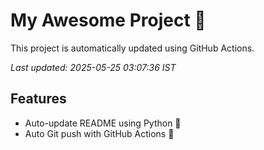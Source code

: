 # My Awesome Project 🚀

This project is automatically updated using GitHub Actions.

_Last updated: 2025-05-25 03:07:36 IST_

## Features
- Auto-update README using Python 🐍
- Auto Git push with GitHub Actions 🤖
